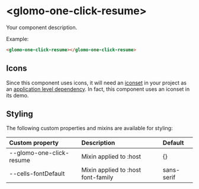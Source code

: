 # &lt;glomo-one-click-resume&gt;

Your component description.

Example:
```html
<glomo-one-click-resume></glomo-one-click-resume>
```

## Icons

Since this component uses icons, it will need an [iconset](https://bbva.cellsjs.com/guides/best-practices/cells-icons.html) in your project as an [application level dependency](https://bbva.cellsjs.com/guides/advanced-guides/application-level-dependencies.html). In fact, this component uses an iconset in its demo.

## Styling

The following custom properties and mixins are available for styling:

| Custom property | Description     | Default        |
|:----------------|:----------------|:---------------|
| --glomo-one-click-resume  | Mixin applied to :host     | {}  |
| --cells-fontDefault  | Mixin applied to :host font-family    | sans-serif  |
